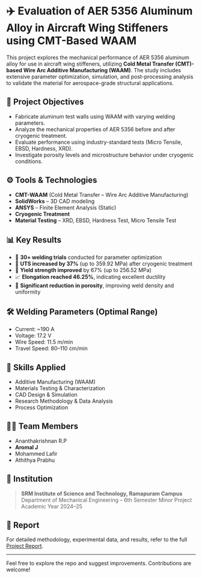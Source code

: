 # ✈️ Evaluation of AER 5356 Aluminum Alloy in Aircraft Wing Stiffeners using CMT-Based WAAM

This project explores the mechanical performance of AER 5356 aluminum alloy for use in aircraft wing stiffeners, utilizing **Cold Metal Transfer (CMT)-based Wire Arc Additive Manufacturing (WAAM)**. The study includes extensive parameter optimization, simulation, and post-processing analysis to validate the material for aerospace-grade structural applications.

## 📌 Project Objectives

- Fabricate aluminum test walls using WAAM with varying welding parameters.
- Analyze the mechanical properties of AER 5356 before and after cryogenic treatment.
- Evaluate performance using industry-standard tests (Micro Tensile, EBSD, Hardness, XRD).
- Investigate porosity levels and microstructure behavior under cryogenic conditions.

## ⚙️ Tools & Technologies

- **CMT-WAAM** (Cold Metal Transfer – Wire Arc Additive Manufacturing)
- **SolidWorks** – 3D CAD modeling
- **ANSYS** – Finite Element Analysis (Static)
- **Cryogenic Treatment**
- **Material Testing** – XRD, EBSD, Hardness Test, Micro Tensile Test

## 📊 Key Results

- 🔧 **30+ welding trials** conducted for parameter optimization
- 💪 **UTS increased by 37%** (up to 359.92 MPa) after cryogenic treatment
- 🔬 **Yield strength improved** by 67% (up to 256.52 MPa)
- 📈 **Elongation reached 46.25%**, indicating excellent ductility
- 🧪 **Significant reduction in porosity**, improving weld density and uniformity

## 🛠 Welding Parameters (Optimal Range)

- Current: ~190 A  
- Voltage: 17.2 V  
- Wire Speed: 11.5 m/min  
- Travel Speed: 80–110 cm/min  

## 🧠 Skills Applied

- Additive Manufacturing (WAAM)
- Materials Testing & Characterization
- CAD Design & Simulation
- Research Methodology & Data Analysis
- Process Optimization

## 👨‍💻 Team Members

- Ananthakrishnan R.P
- **Aromal J** 
- Mohammed Lafir  
- Athithya Prabhu

## 🏫 Institution

> **SRM Institute of Science and Technology, Ramapuram Campus**  
> Department of Mechanical Engineering – 6th Semester Minor Project  
> Academic Year 2024–25  

## 📄 Report

For detailed methodology, experimental data, and results, refer to the full [Project Report](https://docs.google.com/document/d/1LhF1KYOZLsgeNQIvQbCS1BffH_bCt_91/edit?usp=drive_link&ouid=104341357958741785917&rtpof=true&sd=true).

---

Feel free to explore the repo and suggest improvements. Contributions are welcome!
